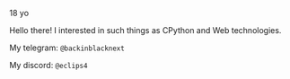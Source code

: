 18 yo


Hello there!
I interested in such things as CPython and Web technologies.

My telegram: `@backinblacknext`

My discord: `@eclips4`
